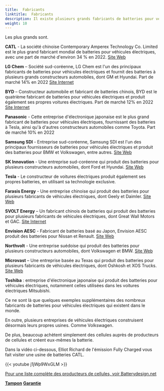 ```yaml
---
title:  Fabricants
linktitle:  Fabricants
description: Il existe plusieurs grands fabricants de batteries pour véhicules électriques (VE) dans le monde.
weight: 10
---
```

<!-- markdownlint-disable MD033 -->

Les plus grands sont.

**CATL** - La société chinoise Contemporary Amperex Technology Co. Limited est le plus grand fabricant mondial de batteries pour véhicules électriques, avec une part de marché d'environ 34 % en 2022. [Site Web](https://www.catl.com/en/)

**LG Chem** – Société sud-coréenne, LG Chem est l'un des principaux fabricants de batteries pour véhicules électriques et fournit des batteries à plusieurs grands constructeurs automobiles, dont GM et Hyundai. Part de marché 14% en 2022 [Site Internet](https://www.lgchem.com/)

**BYD** – Constructeur automobile et fabricant de batteries chinois, BYD est le quatrième fabricant de batteries pour véhicules électriques et produit également ses propres voitures électriques. Part de marché 12% en 2022 [Site Internet](https://www.bydglobal.com/)

**Panasonic** - Cette entreprise d'électronique japonaise est le plus grand fabricant de batteries pour véhicules électriques, fournissant des batteries à Tesla, ainsi qu'à d'autres constructeurs automobiles comme Toyota. Part de marché 10% en 2022

**Samsung SDI** - Entreprise sud-coréenne, Samsung SDI est l'un des principaux fournisseurs de batteries pour véhicules électriques et produit des batteries pour BMW et Volkswagen, entre autres. [Site Web](https://www.samsungsdi.com/)

**SK Innovation** - Une entreprise sud-coréenne qui produit des batteries pour plusieurs constructeurs automobiles, dont Ford et Hyundai.
[Site Web](https://www.skinnovation.com/)

**Tesla** - Le constructeur de voitures électriques produit également ses propres batteries, en utilisant sa technologie exclusive.

**Farasis Energy** - Une entreprise chinoise qui produit des batteries pour plusieurs fabricants de véhicules électriques, dont Geely et Daimler. [Site Web](https://www.farasis-energy.com/)

**SVOLT Energy** – Un fabricant chinois de batteries qui produit des batteries pour plusieurs fabricants de véhicules électriques, dont Great Wall Motors et GAC. [Site Internet](https://svolt-eu.com/)

**Envision AESC** - Fabricant de batteries basé au Japon, Envision AESC produit des batteries pour Nissan et Renault. [Site Web](https://www.envision-aesc.com/en/)

**Northvolt** - Une entreprise suédoise qui produit des batteries pour plusieurs constructeurs automobiles, dont Volkswagen et BMW. [Site Web](https://northvolt.com/)

**Microvast** – Une entreprise basée au Texas qui produit des batteries pour plusieurs fabricants de véhicules électriques, dont Oshkosh et XOS Trucks. [Site Web](https://microvast.com/)

**Toshiba** : entreprise d'électronique japonaise qui produit des batteries pour véhicules électriques, notamment celles utilisées dans les voitures électriques Mitsubishi.

Ce ne sont là que quelques exemples supplémentaires des nombreux fabricants de batteries pour véhicules électriques qui existent dans le monde.

En outre, plusieurs entreprises de véhicules électriques construisent désormais leurs propres usines. Comme Volkswagen.

De plus, beaucoup achètent simplement des cellules auprès de producteurs de cellules et créent eux-mêmes la batterie.

Dans la vidéo ci-dessous, Elliot Richard de l'émission Fully Charged vous fait visiter une usine de batteries CATL.

{{< youtube j1jWp9WxGLM >}}

[Pour une liste complète des producteurs de cellules, voir Batterydesign.net](https://www.batterydesign.net/battery-cell/cell-manufacturers/)

<div class="mt-3 mb-3">
     <a href="../buffer/" class="text-decoration-none text-black"><strong><i class="bi-arrow-left"></i> Tampon</strong></a>
     <a href="../warranty/" class="text-decoration-none text-black float-end"><strong>Garantie <i class="bi-arrow-right"></i></strong ></a>
</div>